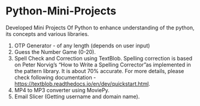 # Python-Mini-Projects
Developed Mini Projects Of Python to enhance understanding of the python, its concepts and various libraries.

  1. OTP Generator -  of any length (depends on user input)
  2. Guess the Number Game (0-20).
  3. Spell Check and Correction using TextBlob.
     Spelling correction is based on Peter Norvig’s “How to Write a Spelling Corrector”as implemented in the pattern library. It is about 70% accurate. For more details, please check following documentation - https://textblob.readthedocs.io/en/dev/quickstart.html.
  4. MP4 to MP3 converter using MoviePy.
  5. Email Slicer (Getting username and domain name).

